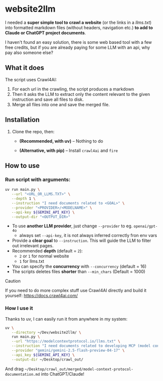 # website2llm

I needed a **super simple tool to crawl a website** (or the links in a *llms.txt*) into formatted markdown files (without headers, navigation etc.) **to add to Claude or ChatGPT project documents**.

I haven't found an easy solution, there is some web based tool with a few free credits, but if you are already paying for some LLM with an api, why pay also someone else?

## What it does

The script uses Crawl4AI:

1. For each url in the crawling, the script produces a markdown
2. Then it asks the LLM to extract only the content relevant to the given instruction and save all files to disk.
3. Merge all files into one and save the merged file.

## Installation

1. Clone the repo, then:

   - **(Recommended, with uv)** – Nothing to do

   - **(Alternative, with pip)** – Install `crawl4ai` and `fire`

## How to use

### Run script with arguments:

```bash
uv run main.py \
   --url "<URL_OR_LLMS.TXT>" \
   --depth 1 \
   --instruction "I need documents related to <GOAL>" \
   --provider "<PROVIDER>/<MODELNAME>" \
   --api-key ${GEMINI_API_KEY} \
   --output-dir "<OUTPUT_DIR>"
```

- To use **another LLM provider**, just change `--provider` to eg. `openai/gpt-4o`
   - always set `--api-key`, it is not always inferred correctly fron env vars
- Provide a **clear goal** to `--instruction`. This will guide the LLM to filter out irrelevant pages.
- Recommended **depth** (default = `2`):
   - `2` or `1` for normal website
   - `1` for llms.txt
- You can specify the **concurrency** with `--concurrency` (default = 16)
- The scripts deletes files **shorter** than `--min_chars` (Default = 1000)

> [!CAUTION]
> If you need to do more complex stuff use Crawl4AI directly and build it yourself: https://docs.crawl4ai.com/

### How I use it

Thanks to uv, I can easily run it from anywhere in my system:

```bash
uv \
   --directory ~/Dev/website2llm/ \
   run main.py \
   --url "https://modelcontextprotocol.io/llms.txt" \
   --instruction "I need documents related to developing MCP (model context protocol) servers" \
   --provider "gemini/gemini-2.5-flash-preview-04-17" \
   --api_key ${GEMINI_API_KEY} \
   --output-dir ~/Desktop/crawl_out/
```

And drag `~/Desktop/crawl_out/merged/model-context-protocol-documentation.md` into ChatGPT/Claude!
